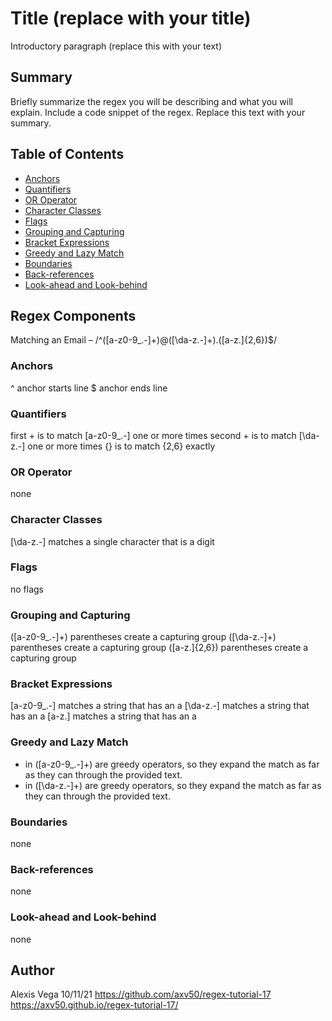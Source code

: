 # Title (replace with your title)

Introductory paragraph (replace this with your text)

## Summary

Briefly summarize the regex you will be describing and what you will explain. Include a code snippet of the regex. Replace this text with your summary.

## Table of Contents

- [Anchors](#anchors)
- [Quantifiers](#quantifiers)
- [OR Operator](#or-operator)
- [Character Classes](#character-classes)
- [Flags](#flags)
- [Grouping and Capturing](#grouping-and-capturing)
- [Bracket Expressions](#bracket-expressions)
- [Greedy and Lazy Match](#greedy-and-lazy-match)
- [Boundaries](#boundaries)
- [Back-references](#back-references)
- [Look-ahead and Look-behind](#look-ahead-and-look-behind)

## Regex Components
Matching an Email – 
/^([a-z0-9_\.-]+)@([\da-z\.-]+)\.([a-z\.]{2,6})$/

### Anchors
^ anchor starts line
$ anchor ends line
### Quantifiers
first + is to match [a-z0-9_\.-] one or more times
second + is to match [\da-z\.-] one or more times
{} is to match {2,6} exactly
### OR Operator
none
### Character Classes
[\da-z\.-] matches a single character that is a digit
### Flags
no flags
### Grouping and Capturing
([a-z0-9_\.-]+) parentheses create a capturing group
([\da-z\.-]+) parentheses create a capturing group
([a-z\.]{2,6}) parentheses create a capturing group
### Bracket Expressions
[a-z0-9_\.-] matches a string that has an a 
[\da-z\.-] matches a string that has an a
[a-z\.]  matches a string that has an a
### Greedy and Lazy Match
+ in ([a-z0-9_\.-]+) are greedy operators, so they expand the match as far as they can through the provided text.
+ in ([\da-z\.-]+) are greedy operators, so they expand the match as far as they can through the provided text.
### Boundaries
none
### Back-references
none
### Look-ahead and Look-behind
none
## Author

Alexis Vega
10/11/21
https://github.com/axv50/regex-tutorial-17
 https://axv50.github.io/regex-tutorial-17/